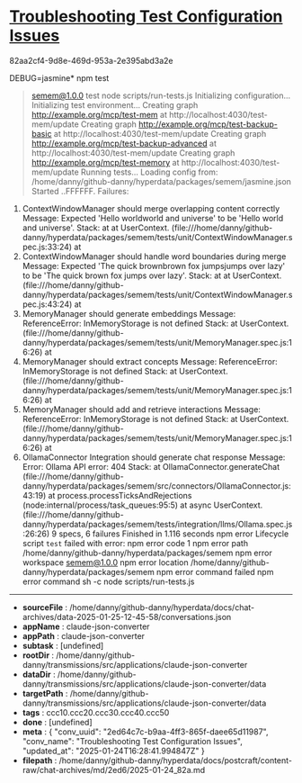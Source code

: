 # [Troubleshooting Test Configuration Issues](https://claude.ai/chat/2ed64c7c-b9aa-4ff3-865f-daee65d11987)

82aa2cf4-9d8e-469d-953a-2e395abd3a2e

DEBUG=jasmine* npm test
> semem@1.0.0 test
> node scripts/run-tests.js
Initializing configuration...
Initializing test environment...
Creating graph http://example.org/mcp/test-mem at http://localhost:4030/test-mem/update
Creating graph http://example.org/mcp/test-backup-basic at http://localhost:4030/test-mem/update
Creating graph http://example.org/mcp/test-backup-advanced at http://localhost:4030/test-mem/update
Creating graph http://example.org/mcp/test-memory at http://localhost:4030/test-mem/update
Running tests...
Loading config from: /home/danny/github-danny/hyperdata/packages/semem/jasmine.json
Started
..FFFFFF.
Failures:
1) ContextWindowManager should merge overlapping content correctly
  Message:
    Expected 'Hello worldworld and universe' to be 'Hello world and universe'.
  Stack:
        at <Jasmine>
        at UserContext.<anonymous> (file:///home/danny/github-danny/hyperdata/packages/semem/tests/unit/ContextWindowManager.spec.js:33:24)
        at <Jasmine>
2) ContextWindowManager should handle word boundaries during merge
  Message:
    Expected 'The quick brownbrown fox jumpsjumps over lazy' to be 'The quick brown fox jumps over lazy'.
  Stack:
        at <Jasmine>
        at UserContext.<anonymous> (file:///home/danny/github-danny/hyperdata/packages/semem/tests/unit/ContextWindowManager.spec.js:43:24)
        at <Jasmine>
3) MemoryManager should generate embeddings
  Message:
    ReferenceError: InMemoryStorage is not defined
  Stack:
        at UserContext.<anonymous> (file:///home/danny/github-danny/hyperdata/packages/semem/tests/unit/MemoryManager.spec.js:16:26)
        at <Jasmine>
4) MemoryManager should extract concepts
  Message:
    ReferenceError: InMemoryStorage is not defined
  Stack:
        at UserContext.<anonymous> (file:///home/danny/github-danny/hyperdata/packages/semem/tests/unit/MemoryManager.spec.js:16:26)
        at <Jasmine>
5) MemoryManager should add and retrieve interactions
  Message:
    ReferenceError: InMemoryStorage is not defined
  Stack:
        at UserContext.<anonymous> (file:///home/danny/github-danny/hyperdata/packages/semem/tests/unit/MemoryManager.spec.js:16:26)
        at <Jasmine>
6) OllamaConnector Integration should generate chat response
  Message:
    Error: Ollama API error: 404
  Stack:
        at OllamaConnector.generateChat (file:///home/danny/github-danny/hyperdata/packages/semem/src/connectors/OllamaConnector.js:43:19)
        at process.processTicksAndRejections (node:internal/process/task_queues:95:5)
        at async UserContext.<anonymous> (file:///home/danny/github-danny/hyperdata/packages/semem/tests/integration/llms/Ollama.spec.js:26:26)
9 specs, 6 failures
Finished in 1.116 seconds
npm error Lifecycle script `test` failed with error:
npm error code 1
npm error path /home/danny/github-danny/hyperdata/packages/semem
npm error workspace semem@1.0.0
npm error location /home/danny/github-danny/hyperdata/packages/semem
npm error command failed
npm error command sh -c node scripts/run-tests.js

---

* **sourceFile** : /home/danny/github-danny/hyperdata/docs/chat-archives/data-2025-01-25-12-45-58/conversations.json
* **appName** : claude-json-converter
* **appPath** : claude-json-converter
* **subtask** : [undefined]
* **rootDir** : /home/danny/github-danny/transmissions/src/applications/claude-json-converter
* **dataDir** : /home/danny/github-danny/transmissions/src/applications/claude-json-converter/data
* **targetPath** : /home/danny/github-danny/transmissions/src/applications/claude-json-converter/data
* **tags** : ccc10.ccc20.ccc30.ccc40.ccc50
* **done** : [undefined]
* **meta** : {
  "conv_uuid": "2ed64c7c-b9aa-4ff3-865f-daee65d11987",
  "conv_name": "Troubleshooting Test Configuration Issues",
  "updated_at": "2025-01-24T16:28:41.994847Z"
}
* **filepath** : /home/danny/github-danny/hyperdata/docs/postcraft/content-raw/chat-archives/md/2ed6/2025-01-24_82a.md